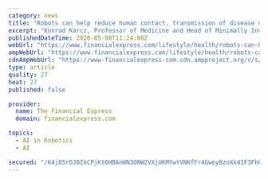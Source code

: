 ```yaml
---
category: news
title: "Robots can help reduce human contact, transmission of disease during COVID-19 pandemic: Expert"
excerpt: "Konrad Karcz, Professor of Medicine and Head of Minimally Invasive Surgery at the Ludwig Maximilian University Clinic in Germany, spoke about the potential for chatbots to measure body temperature and other medical indicators in patients."
publishedDateTime: 2020-05-08T11:24:00Z
webUrl: "https://www.financialexpress.com/lifestyle/health/robots-can-help-reduce-human-contact-transmission-of-disease-during-covid-19-pandemic-expert/1952518/"
ampWebUrl: "https://www.financialexpress.com/lifestyle/health/robots-can-help-reduce-human-contact-transmission-of-disease-during-covid-19-pandemic-expert/1952518/lite/"
cdnAmpWebUrl: "https://www-financialexpress-com.cdn.ampproject.org/c/s/www.financialexpress.com/lifestyle/health/robots-can-help-reduce-human-contact-transmission-of-disease-during-covid-19-pandemic-expert/1952518/lite/"
type: article
quality: 27
heat: 27
published: false

provider:
  name: The Financial Express
  domain: financialexpress.com

topics:
  - AI in Robotics
  - AI

secured: "/K4j85rDJ8IkCPjKt6HBAnWN3ONW2VXjUKMYwYVNKfFr4GweyBzoXk4IF3FhGycK2l+6x/5CdcnYEiriqkdcoG8DEmbh+RxJd3GILuxhuiEf6b2JwgxM9VnuwpHstnjUNTfWIqUiQPJWuIZG3phhcElzy3LJTPKBx/eeXpDXkZgojJFoZ5xKwrUWQitDtTBlHUXzyD4t2GQLBib/SJjexrFB+h6RypNhcqur4d/cM4OH592y7zBgAcLzW41tAnu5o59SH3g63ZjwUXLgikeRtUyEAYcXWBEtjeALojyhGAcQbkBuGkQC8QpwW8xugqyiN0pweEqDKMMnyAOdLwpChZvN1m08djDKskjG/g1wfWBNb87s0wHfET7L9Pr4yjQXbf1zLDACppjfcL9QdjZvaZpff2PWsYwlapOVoh2Q/Vgc76K5hDpUMEWei+yhG1yknumqv1iP5qwzgDvCV4UCVMfS/h6wPMfSqYiQLro1N1g=;ZTa1sz271h5/Pd28pDiEpw=="
---
```


